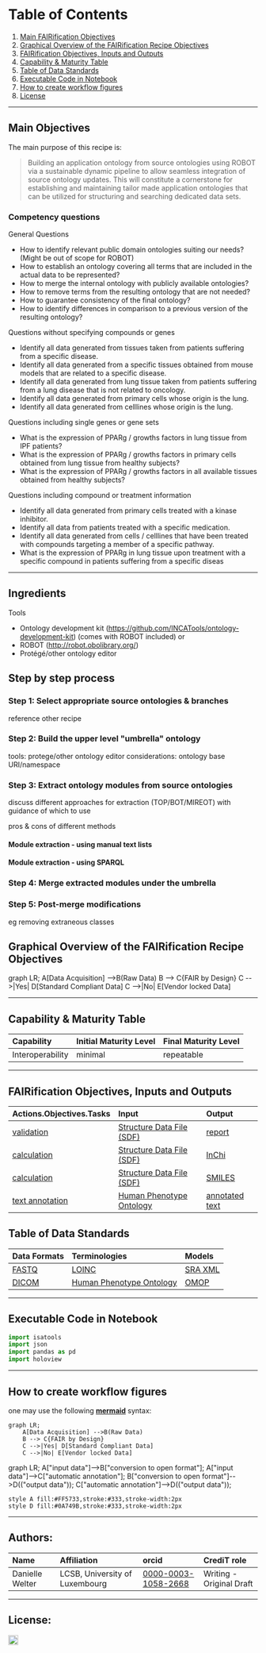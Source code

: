 # Table of Contents
1. [Main FAIRification Objectives](#Main%20FAIRification%20Objectives)
2. [Graphical Overview of the FAIRification Recipe Objectives](#Graphical%20Overview%20of%20the%20FAIRification%20Recipe%20Objectives)
3. [FAIRification Objectives, Inputs and Outputs](#FAIRification%20Objectives,%20Inputs%20and%20Outputs)
4. [Capability & Maturity Table](#Capability%20&%20Maturity%20Table)
5. [Table of Data Standards](#Table%20of%20Data%20Standards)
6. [Executable Code in Notebook](#Executable%20Code%20in%20Notebook)
7. [How to create workflow figures](#How%20to%20create%20workflow%20figures)
8. [License](#License)

---

## Main Objectives

The main purpose of this recipe is:

> Building an application ontology from source ontologies using ROBOT via a sustainable dynamic pipeline to allow seamless integration of source ontology updates. This will constitute a cornerstone for establishing and maintaining tailor made application ontologies that can be utilized for structuring and searching dedicated data sets.

### Competency questions

General Questions

- How to identify relevant public domain ontologies suiting our needs? (Might be out of scope for ROBOT)
- How to establish an ontology covering all terms that are included in the actual data to be represented?
- How to merge the internal ontology with publicly available ontologies?
- How to remove terms from the resulting ontology that are not needed?
- How to guarantee consistency of the final ontology?
- How to identify differences in comparison to a previous version of the resulting ontology?

Questions without specifying compounds or genes

- Identify all data generated from tissues taken from patients suffering from a specific disease.
- Identify all data generated from a specific tissues obtained from mouse models that are related to a specific disease.
- Identify all data generated from lung tissue taken from patients suffering from a lung disease that is not related to oncology.
- Identify all data generated from primary cells whose origin is the lung.
- Identify all data generated from celllines whose origin is the lung.

Questions including single genes or gene sets

- What is the expression of PPARg / growths factors in lung tissue from IPF patients?
- What is the expression of PPARg / growths factors in primary cells obtained from lung tissue from healthy subjects?
- What is the expression of PPARg / growths factors in all available tissues obtained from healthy subjects? 

Questions including compound or treatment information

- Identify all data generated from primary cells treated with a kinase inhibitor.
- Identify all data from patients treated with a specific medication.
- Identify all data generated from cells / celllines that have been treated with compounds targeting a member of a specific pathway.
- What is the expression of PPARg in lung tissue upon treatment with a specific compound in patients suffering from a specific diseas
___

## Ingredients

Tools
- Ontology development kit (https://github.com/INCATools/ontology-development-kit) (comes with ROBOT included)
or
- ROBOT (http://robot.obolibrary.org/)
- Protégé/other ontology editor



## Step by step process

### Step 1: Select appropriate source ontologies & branches

reference other recipe 

### Step 2: Build the upper level "umbrella" ontology 

tools: protege/other ontology editor
considerations: ontology base URI/namespace

### Step 3: Extract ontology modules from source ontologies

discuss different approaches for extraction (TOP/BOT/MIREOT) with guidance of which to use

pros & cons of different methods

#### Module extraction - using manual text lists

#### Module extraction - using SPARQL

### Step 4: Merge extracted modules under the umbrella



### Step 5: Post-merge modifications
eg removing extraneous classes



## Graphical Overview of the FAIRification Recipe Objectives

<!-- TO DO -->

<div class="mermaid">
graph LR;
    A[Data Acquisition] -->B(Raw Data)
    B --> C{FAIR by Design}
    C -->|Yes| D[Standard Compliant Data]
    C -->|No| E[Vendor locked Data]
</div>

___

## Capability & Maturity Table

<!-- TO DO -->

| Capability  | Initial Maturity Level | Final Maturity Level  |
| :------------- | :------------- | :------------- |
| Interoperability | minimal | repeatable |

----

## FAIRification Objectives, Inputs and Outputs

| Actions.Objectives.Tasks  | Input | Output  |
| :------------- | :------------- | :------------- |
| [validation](http://edamontology.org/operation_2428)  | [Structure Data File (SDF)](https://fairsharing.org/FAIRsharing.ew26v7)  | [report](http://edamontology.org/data_2048)  |
| [calculation](http://edamontology.org/operation_3438)  | [Structure Data File (SDF)](https://fairsharing.org/FAIRsharing.ew26v7) | [InChi](https://fairsharing.org/FAIRsharing.ddk9t9) |
| [calculation](http://edamontology.org/operation_3438)  | [Structure Data File (SDF)](https://fairsharing.org/FAIRsharing.ew26v7)  | [SMILES](https://fairsharing.org/FAIRsharing.qv4b3c)  |
| [text annotation](http://edamontology.org/operation_3778)  | [Human Phenotype Ontology](https://fairsharing.org/FAIRsharing.kbtt7f)  | [annotated text](http://edamontology.org/data_3779)  |


## Table of Data Standards

| Data Formats  | Terminologies | Models  |
| :------------- | :------------- | :------------- |
| [FASTQ](https://fairsharing.org/FAIRsharing.r2ts5t)  | [LOINC](https://fairsharing.org/FAIRsharing.2mk2zb)  | [SRA XML](https://fairsharing.org/FAIRsharing.q72e3w)  |
| [DICOM](https://fairsharing.org/FAIRsharing.b7z8by)  | [Human Phenotype Ontology](https://fairsharing.org/FAIRsharing.kbtt7f)  | [OMOP](https://fairsharing.org/FAIRsharing.qk984b)  |

___


## Executable Code in Notebook


```python
import isatools
import json
import pandas as pd 
import holoview
```

___

## How to create workflow figures

one may use the following **[mermaid](https://mermaid-js.github.io/mermaid/#/)** syntax:

```
graph LR;
    A[Data Acquisition] -->B(Raw Data)
    B --> C{FAIR by Design}
    C -->|Yes| D[Standard Compliant Data]
    C -->|No| E[Vendor locked Data]
```

<div class="mermaid">
graph LR;
    A["input data"]-->B["conversion to open format"];
    A["input data"]-->C["automatic annotation"];
    B["conversion to open format"]-->D(("output data"));
    C["automatic annotation"]-->D(("output data"));  

    style A fill:#FF5733,stroke:#333,stroke-width:2px
    style D fill:#0A749B,stroke:#333,stroke-width:2px
</div>

___



## Authors:

| Name | Affiliation  | orcid | CrediT role  |
| :------------- | :------------- | :------------- |:------------- |
| Danielle Welter |  LCSB, University of Luxembourg| [0000-0003-1058-2668](https://orcid.org/0000-0003-1058-2668) | Writing - Original Draft |

___


## License:

<a href="https://creativecommons.org/licenses/by/4.0/"><img src="https://mirrors.creativecommons.org/presskit/buttons/80x15/png/by-sa.png" height="20"/></a>
